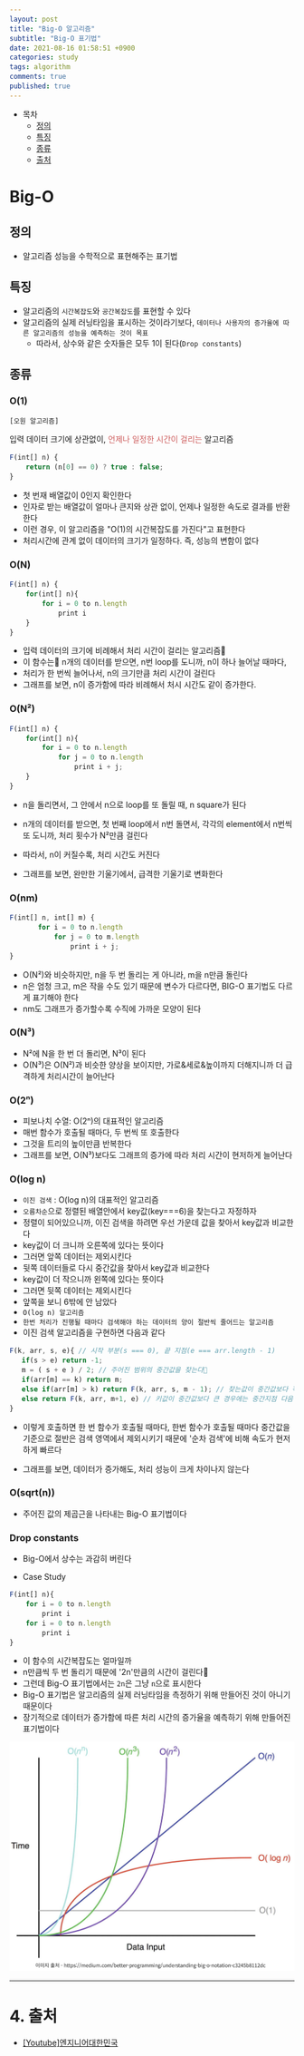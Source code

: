 ```yaml
---
layout: post
title: "Big-O 알고리즘"
subtitle: "Big-O 표기법"
date: 2021-08-16 01:58:51 +0900
categories: study
tags: algorithm
comments: true
published: true
---
```


- 목차
  - [정의](#정의)
  - [특징](#특징)
  - [종류](#종류)
  - [출처](#출처)

# Big-O

## 정의

- 알고리즘 성능을 수학적으로 표현해주는 표기법

## 특징

- 알고리즘의 `시간복잡도`와 `공간복잡도`를 표현할 수 있다
- 알고리즘의 실제 러닝타임을 표시하는 것이라기보다, `데이터나 사용자의 증가율에 따른 알고리즘의 성능을 예측하는 것이 목표`
  - 따라서, 상수와 같은 숫자들은 모두 1이 된다(`Drop constants`)

## 종류

### O(1)

`[오원 알고리즘]`

입력 데이터 크기에 상관없이, <span style="color:indianred">언제나 일정한 시간이 걸리는</span> 알고리즘

```javascript
F(int[] n) {
    return (n[0] == 0) ? true : false;
}
```

- 첫 번재 배열값이 0인지 확인한다
- 인자로 받는 배열값이 얼마나 큰지와 상관 없이, 언제나 일정한 속도로 결과를 반환한다
- 이런 경우, 이 알고리즘을 "O(1)의 시간복잡도를 가진다"고 표현한다
- 처리시간에 관계 없이 데이터의 크기가 일정하다. 즉, 성능의 변함이 없다

### O(N)

```javascript
F(int[] n) {
    for(int[] n){
        for i = 0 to n.length
            print i
    }
}
```

- 입력 데이터의 크기에 비례해서 처리 시간이 걸리는 알고리즘
- 이 함수는 n개의 데이터를 받으면, n번 loop를 도니까, n이 하나 늘어날 때마다,
- 처리가 한 번씩 늘어나서, n의 크기만큼 처리 시간이 걸린다
- 그래프를 보면, n이 증가함에 따라 비례해서 처시 시간도 같이 증가한다.

### O(N²)

```javascript
F(int[] n) {
    for(int[] n){
        for i = 0 to n.length
            for j = 0 to n.length
                print i + j;
    }
}
```

- n을 돌리면서, 그 안에서 n으로 loop를 또 돌릴 때, n square가 된다
- n개의 데이터를 받으면, 첫 번째 loop에서 n번 돌면서, 각각의 element에서 n번씩 또 도니까, 처리 횟수가 N²만큼 걸린다
- 따라서, n이 커질수록, 처리 시간도 커진다

- 그래프를 보면, 완만한 기울기에서, 급격한 기울기로 변화한다

### O(nm)

```javascript
F(int[] n, int[] m) {
       for i = 0 to n.length
           for j = 0 to m.length
               print i + j;
}
```

- O(N²)와 비슷하지만, n을 두 번 돌리는 게 아니라, m을 n만큼 돌린다
- n은 엄청 크고, m은 작을 수도 있기 때문에 변수가 다르다면, BIG-O 표기법도 다르게 표기해야 한다
- nm도 그래프가 증가할수록 수직에 가까운 모양이 된다

### O(N³)

- N²에 N을 한 번 더 돌리면, N³이 된다
- O(N³)은 O(N²)과 비슷한 양상을 보이지만, 가로&세로&높이까지 더해지니까 더 급격하게 처리시간이 늘어난다

### O(2ⁿ)

- 피보나치 수열: O(2ⁿ)의 대표적인 알고리즘
- 매번 함수가 호출될 때마다, 두 번씩 또 호출한다
- 그것을 트리의 높이만큼 반복한다
- 그래프를 보면, O(N³)보다도 그래프의 증가에 따라 처리 시간이 현저하게 늘어난다

### O(log n)

- `이진 검색` : O(log n)의 대표적인 알고리즘
- `오름차순`으로 정렬된 배열안에서 key값(key===6)을 찾는다고 자정하자
- 정렬이 되어있으니까, 이진 검색을 하려면 우선 가운데 값을 찾아서 key값과 비교한다
- key값이 더 크니까 오른쪽에 있다는 뜻이다
- 그러면 앞쪽 데이터는 제외시킨다
- 뒷쪽 데이터들로 다시 중간값을 찾아서 key값과 비교한다
- key값이 더 작으니까 왼쪽에 있다는 뜻이다
- 그러면 뒷쪽 데이터는 제외시킨다
- 앞쪽을 보니 6밖에 안 남았다
- `O(log n) 알고리즘`
- `한번 처리가 진행될 때마다 검색해야 하는 데이터의 양이 절반씩 줄어드는 알고리즘`
- 이진 검색 알고리즘을 구현하면 다음과 같다

```javascript
F(k, arr, s, e){ // 시작 부분(s === 0), 끝 지점(e === arr.length - 1)
   if(s > e) return -1;
   m = ( s + e ) / 2; // 주어진 범위의 중간값을 찾는다
   if(arr[m] == k) return m;
   else if(arr[m] > k) return F(k, arr, s, m - 1); // 찾는값이 중간값보다 작으면 중간지점 바로 이전값까지로 범위를 조정해서 다시 호출한다
   else return F(k, arr, m+1, e) // 키값이 중간값보다 큰 경우에는 중간지점 다음 방부터 맨 끝까지 호출한다
}
```

- 이렇게 호출하면 한 번 함수가 호출될 때마다, 한번 함수가 호출될 때마다 중간값을 기준으로 절반은 검색 영역에서 제외시키기 때문에 '순차 검색'에 비해 속도가 현저하게 빠르다

- 그래프를 보면, 데이터가 증가해도, 처리 성능이 크게 차이나지 않는다

### O(sqrt(n))

- 주어진 값의 제곱근을 나타내는 Big-O 표기법이다

### Drop constants

- Big-O에서 상수는 과감히 버린다

- Case Study

```javascript
F(int[] n){
    for i = 0 to n.length
        print i
    for i = 0 to n.length
        print i
}
```

- 이 함수의 시간복잡도는 얼마일까
- n만큼씩 두 번 돌리기 때문에 '2n'만큼의 시간이 걸린다
- 그런데 Big-O 표기법에서는 `2n`은 그냥 `n`으로 표시한다
- Big-O 표기법은 알고리즘의 실제 러닝타임을 측정하기 위해 만들어진 것이 아니기 때문이다
- 장기적으로 데이터가 증가함에 따른 처리 시간의 증가율을 예측하기 위해 만들어진 표기법이다

![시간복잡도 그래프](/assets/img/bigo.PNG)

---

# 4. 출처

- [[Youtube]엔지니어대한민국](https://www.youtube.com/watch?v=6Iq5iMCVsXA)
